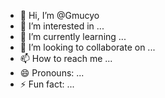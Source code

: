 - 👋 Hi, I’m @Gmucyo
- 👀 I’m interested in ...
- 🌱 I’m currently learning ...
- 💞️ I’m looking to collaborate on ...
- 📫 How to reach me ...
- 😄 Pronouns: ...
- ⚡ Fun fact: ...

<!---
Gmucyo/Gmucyo is a ✨ special ✨ repository because its `README.md` (this file) appears on your GitHub profile.
You can click the Preview link to take a look at your changes.
--->
